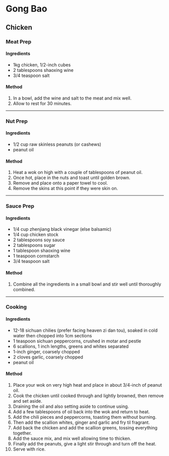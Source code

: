 # Gong Bao

## Chicken

### Meat Prep

#### Ingredients

* 1kg chicken, 1/2-inch cubes
* 2 tablespoons shaoxing wine
* 3/4 teaspoon salt

#### Method

1. In a bowl, add the wine and salt to the meat and mix well.
1. Allow to rest for 30 minutes.

---

### Nut Prep

#### Ingredients

* 1/2 cup raw skinless peanuts (or cashews)
* peanut oil

#### Method

1. Heat a wok on high with a couple of tablespoons of peanut oil.
1. Once hot, place in the nuts and toast until golden brown.
1. Remove and place onto a paper towel to cool.
1. Remove the skins at this point if they were skin on.

---

### Sauce Prep

#### Ingredients

* 1/4 cup zhenjiang black vinegar (else balsamic)
* 1/4 cup chicken stock
* 2 tablespoons soy sauce
* 2 tablespoons sugar
* 1 tablespoon shaoxing wine
* 1 teaspoon cornstarch
* 3/4 teaspoon salt

#### Method

1. Combine all the ingredients in a small bowl and stir well until thoroughly combined.

---

### Cooking

#### Ingredients

* 12-18 sichuan chilies (prefer facing heaven zi dan tou), soaked in cold water then chopped into 1cm sections
* 1 teaspoon sichuan peppercorns, crushed in motar and pestle
* 6 scallions, 1 inch lengths, greens and whites separated
* 1-inch ginger, coarsely chopped
* 2 cloves garlic, coarsely chopped
* peanut oil

#### Method

1. Place your wok on very high heat and place in about 3/4-inch of peanut oil.
1. Cook the chicken until cooked through and lightly browned, then remove and set aside.
1. Draining the oil and also setting aside to continue using.
1. Add a few tablespoons of oil back into the wok and return to heat.
1. Add the chili pieces and peppercorns, toasting them without burning.
1. Then add the scallion whites, ginger and garlic and fry til fragrant.
1. Add back the chicken and add the scallion greens, tossing everything together.
1. Add the sauce mix, and mix well allowing time to thicken.
1. Finally add the peanuts, give a light stir through and turn off the heat.
1. Serve with rice.

